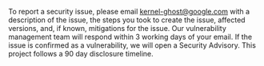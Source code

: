 To report a security issue, please email
[kernel-ghost@google.com](mailto:kernel-ghost@google.com) with a description of
the issue, the steps you took to create the issue, affected versions, and, if
known, mitigations for the issue. Our vulnerability management team will respond
within 3 working days of your email. If the issue is confirmed as a
vulnerability, we will open a Security Advisory. This project follows a 90 day
disclosure timeline.
